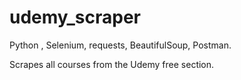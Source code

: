 # udemy_scraper

Python , Selenium, requests, BeautifulSoup, Postman.

Scrapes all courses from the Udemy free section.
